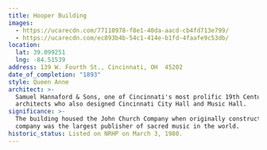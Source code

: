 ```yaml
---
title: Hooper Building
images:
  - https://ucarecdn.com/77110978-f8e1-40da-aacd-cb4fd713e799/
  - https://ucarecdn.com/ec893b4b-54c1-414e-b1fd-4faafe9c53db/
location:
  lat: 39.099251
  lng: -84.51539
address: 139 W. Fourth St., Cincinnati, OH  45202
date_of_completion: "1893"
style: Queen Anne
architect: >-
  Samuel Hannaford & Sons, one of Cincinnati's most prolific 19th Century
  architects who also designed Cincinnati City Hall and Music Hall.
significance: >-
  The building housed the John Church Company when originally constructed.  The
  company was the largest publisher of sacred music in the world.
historic_status: Listed on NRHP on March 3, 1980.
---
```

